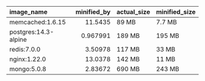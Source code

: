 | image_name           |   minified_by | actual_size   | minified_size   |
|:---------------------|--------------:|:--------------|:----------------|
| memcached:1.6.15     |     11.5435   | 89 MB         | 7.7 MB          |
| postgres:14.3-alpine |      0.967991 | 189 MB        | 195 MB          |
| redis:7.0.0          |      3.50978  | 117 MB        | 33 MB           |
| nginx:1.22.0         |     13.0378   | 142 MB        | 11 MB           |
| mongo:5.0.8          |      2.83672  | 690 MB        | 243 MB          |